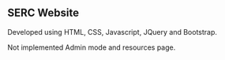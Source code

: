 ## SERC Website
Developed using HTML, CSS, Javascript, JQuery and Bootstrap.

Not implemented Admin mode and resources page.